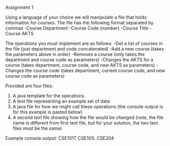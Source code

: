 Assignment 1

Using a language of your choice we will manipulate a file that holds information for courses. The file has the following format separated by commas
-Course Department
-Course Code (number)
-Course Title
-Course AKTS

The operations you must implement are as follows:
-Get a list of courses in the file (just department and code concatenated)
-Add a new course (takes the parameters above in order)
-Removes a course (only takes the department and course code as parameters)
-Changes the AKTS for a course (takes department, course code, and new AKTS as parameters)
-Changes the course code (takes department, current course code, and new course code as parameters)


Provided are four files:
1. A java template for the operations.
2. A text file representing an example set of data
3. A java file for how we might call these operations (the console output is for this example is pasted below)
4. A second text file showing how the file would be changed (note, the file name is different from first text file, but for your solution, the two text files must be the same)

Example console output:
CSE101T
CSE101L
CSE204